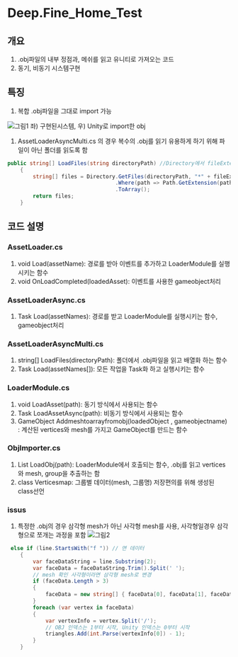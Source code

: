 # Deep.Fine_Home_Test

## 개요

1. .obj파일의 내부 정점과, 메쉬를 읽고 유니티로 가져오는 코드
2. 동기, 비동기 시스템구현

## 특징

1. 복합 .obj파일을 그대로 import 가능

![그림1](https://github.com/MyungJewon/Deep.Fine_Home_Test/assets/54784949/8325ff4a-2e8f-4b97-9ed5-32afeea56d12)
좌) 구현된시스템, 우) Unity로 import한 obj

1. AssetLoaderAsyncMulti.cs 의 경우 복수의 .obj를 읽기 유용하게 하기 위해 파일이 아닌 폴더를 읽도록 함

```csharp
public string[] LoadFiles(string directoryPath) //Directory에서 fileExtension 확장자만 저장
    {
        string[] files = Directory.GetFiles(directoryPath, "*" + fileExtension)
                                  .Where(path => Path.GetExtension(path).Equals(fileExtension))
                                  .ToArray();
        return files;
    }
```

## 코드 설명

### AssetLoader.cs

1. void Load(assetName): 경로를 받아 이벤트를 추가하고 LoaderModule를 실행 시키는 함수
2. void OnLoadCompleted(loadedAsset): 이벤트를 사용한  gameobject처리

### AssetLoaderAsync.cs

1. Task Load(assetNames): 경로를 받고 LoaderModule를 실행시키는 함수, gameobject처리

### AssetLoaderAsyncMulti.cs

1. string[] LoadFiles(directoryPath): 폴더에서 .obj파일을 읽고 배열화 하는 함수 
2. Task Load(assetNames[]): 모든 작업을 Task화 하고 실행시키는 함수

### LoaderModule.cs

1. void LoadAsset(path): 동기 방식에서 사용되는 함수
2. Task<GameObject> LoadAssetAsync(path): 비동기 방식에서 사용되는 함수
3. GameObject Addmeshtoarrayfromobj(loadedObject , gameobjectname) : 계산된 vertices와 mesh를 가지고 GameObject를 만드는 함수

### ObjImporter.cs

1. List<Verticesmap> LoadObj(path): LoaderModule에서 호출되는 함수, .obj를 읽고 vertices와 mesh, group을 추출하는 함
2. class Verticesmap: 그룹별 데이터(mesh, 그룹명) 저장편의를 위해 생성된 class선언

### issus
1. 특정한 .obj의 경우 삼각형 mesh가 아닌 사각형 mesh를 사용, 사각형일경우 삼각형으로 쪼개는 과정을 포함
![그림2](https://github.com/MyungJewon/Deep.Fine_Home_Test/assets/54784949/2c11eaa6-acd2-4e6e-8e5d-dd40e17966a7)
```csharp
 else if (line.StartsWith("f ")) // 면 데이터
    {
        var faceDataString = line.Substring(2);
        var faceData = faceDataString.Trim().Split(' ');
        // mesh 확인 사각형이라면 삼각형 mesh로 변경
        if (faceData.Length > 3)
        {
            faceData = new string[] { faceData[0], faceData[1], faceData[2], faceData[0], faceData[2], faceData[3] };
        }
        foreach (var vertex in faceData)
        {
            var vertexInfo = vertex.Split('/');
            // OBJ 인덱스는 1부터 시작, Unity 인덱스는 0부터 시작
            triangles.Add(int.Parse(vertexInfo[0]) - 1);
        }
    }
```

